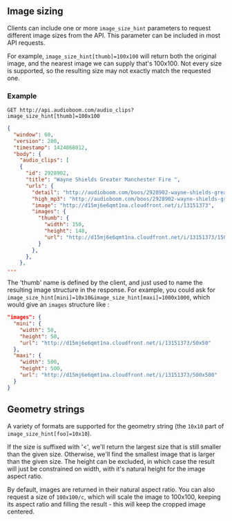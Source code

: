 ## Image sizing

Clients can include one or more `image_size_hint` parameters to request different image sizes from the API.  This parameter can be included in most API requests.

For example, `image_size_hint[thumb]=100x100` will return both the original image, and the nearest image we can supply that's 100x100.  Not every size is supported, so the resulting size may not exactly match the requested one.


### Example

`GET http://api.audioboom.com/audio_clips?image_size_hint[thumb]=100x100`

```json
{
  "window": 60,
  "version": 200,
  "timestamp": 1424868012,
  "body": {
    "audio_clips": [
    {
      "id": 2928902,
      "title": "Wayne Shields Greater Manchester Fire ",
      "urls": {
        "detail": "http://audioboom.com/boos/2928902-wayne-shields-greater-manchester-fire",
        "high_mp3": "http://audioboom.com/boos/2928902-wayne-shields-greater-manchester-fire.mp3",
        "image": "http://d15mj6e6qmt1na.cloudfront.net/i/13151373",
        "images": {
          "thumb": {
            "width": 150,
            "height": 148,
            "url": "http://d15mj6e6qmt1na.cloudfront.net/i/13151373/150x150"
          }
        },
      },
    },
...
```

The 'thumb' name is defined by the client, and just used to name the resulting image structure in the response.  For example, you could ask for `image_size_hint[mini]=10x10&image_size_hint[maxi]=1000x1000`, which would give an `images` structure like : 

```json
"images": {
  "mini": {
    "width": 50,
    "height": 50,
    "url": "http://d15mj6e6qmt1na.cloudfront.net/i/13151373/50x50"
  },
  "maxi": {
    "width": 500,
    "height": 500,
    "url": "http://d15mj6e6qmt1na.cloudfront.net/i/13151373/500x500"
  }
}
```

## Geometry strings

A variety of formats are supported for the geometry string (the `10x10` part of `image_size_hint[foo]=10x10`).

If the size is suffixed with '<', we'll return the largest size that is still smaller than the given size.  Otherwise, we'll find the smallest image that is larger than the given size.  The height can be excluded, in which case the result will just be constrained on width, with it's natural height for the image aspect ratio.

By default, images are returned in their natural aspect ratio.  You can also request a size of `100x100/c`, which will scale the image to 100x100, keeping its aspect ratio and filling the result - this will keep the cropped image centered.